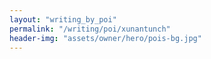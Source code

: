 ```yaml
---
layout: "writing_by_poi"
permalink: "/writing/poi/xunantunch"
header-img: "assets/owner/hero/pois-bg.jpg"
---
```

